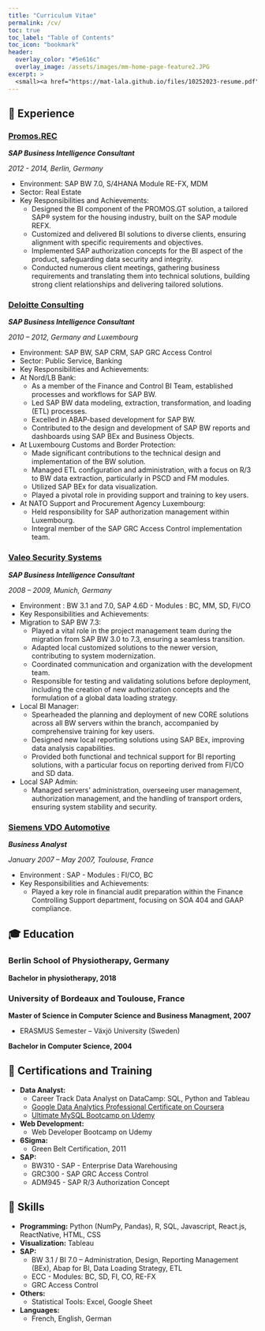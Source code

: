 ```yaml
---
title: "Curriculum Vitae"
permalink: /cv/
toc: true
toc_label: "Table of Contents"
toc_icon: "bookmark"
header:
  overlay_color: "#5e616c"
  overlay_image: /assets/images/mm-home-page-feature2.JPG
excerpt: >
  <small><a href="https://mat-lala.github.io/files/10252023-resume.pdf">Download Resume</a></small>
---
```


## 💼 Experience

### [Promos.REC](https://www.openpromos.com/)

**_SAP Business Intelligence Consultant_**

_2012 - 2014, Berlin, Germany_

- Environment: SAP BW 7.0, S/4HANA Module RE-FX, MDM
- Sector: Real Estate
- Key Responsibilities and Achievements:
  - Designed the BI component of the PROMOS.GT solution, a tailored SAP® system for the housing industry, built on the SAP module REFX.
  - Customized and delivered BI solutions to diverse clients, ensuring alignment with specific requirements and objectives.
  - Implemented SAP authorization concepts for the BI aspect of the product, safeguarding data security and integrity.
  - Conducted numerous client meetings, gathering business requirements and translating them into technical solutions, building strong client relationships and delivering tailored solutions.

### [Deloitte Consulting](https://www2.deloitte.com/us/en.html?icid=site_selector_us)

**_SAP Business Intelligence Consultant_**

_2010 – 2012, Germany and Luxembourg_

- Environment: SAP BW, SAP CRM, SAP GRC Access Control
- Sector: Public Service, Banking
- Key Responsibilities and Achievements:
- At Nord/LB Bank:
  - As a member of the Finance and Control BI Team, established processes and workflows for SAP BW.
  - Led SAP BW data modeling, extraction, transformation, and loading (ETL) processes.
  - Excelled in ABAP-based development for SAP BW.
  - Contributed to the design and development of SAP BW reports and dashboards using SAP BEx and Business Objects.
- At Luxembourg Customs and Border Protection:
  - Made significant contributions to the technical design and implementation of the BW solution.
  - Managed ETL configuration and administration, with a focus on R/3 to BW data extraction, particularly in PSCD and FM modules.
  - Utilized SAP BEx for data visualization.
  - Played a pivotal role in providing support and training to key users.
- At NATO Support and Procurement Agency Luxembourg:
  - Held responsibility for SAP authorization management within Luxembourg.
  - Integral member of the SAP GRC Access Control implementation team.

### [Valeo Security Systems](https://www.valeo.com/en/)

**_SAP Business Intelligence Consultant_**

_2008 – 2009, Munich, Germany_

- Environment : BW 3.1 and 7.0, SAP 4.6D - Modules : BC, MM, SD, FI/CO
- Key Responsibilities and Achievements:
- Migration to SAP BW 7.3:
  - Played a vital role in the project management team during the migration from SAP BW 3.0 to 7.3, ensuring a seamless transition.
  - Adapted local customized solutions to the newer version, contributing to system modernization.
  - Coordinated communication and organization with the development team.
  - Responsible for testing and validating solutions before deployment, including the creation of new authorization concepts and the formulation of a global data loading strategy.
- Local BI Manager:
  - Spearheaded the planning and deployment of new CORE solutions across all BW servers within the branch, accompanied by comprehensive training for key users.
  - Designed new local reporting solutions using SAP BEx, improving data analysis capabilities.
  - Provided both functional and technical support for BI reporting solutions, with a particular focus on reporting derived from FI/CO and SD data.
- Local SAP Admin:
  - Managed servers' administration, overseeing user management, authorization management, and the handling of transport orders, ensuring system stability and security.

### [Siemens VDO Automotive](https://www.vdo.fr/)

**_Business Analyst_**

_January 2007 – May 2007, Toulouse, France_

- Environment : SAP - Modules : FI/CO, BC
- Key Responsibilities and Achievements:
  - Played a key role in financial audit preparation within the Finance Controlling Support department, focusing on SOA 404 and GAAP compliance.

## 🎓 Education

### Berlin School of Physiotherapy, Germany
**Bachelor in physiotherapy, 2018**

### University of Bordeaux and Toulouse, France

**Master of Science in Computer Science and Business Managment, 2007**
- ERASMUS Semester – Växjö University (Sweden)

**Bachelor in Computer Science, 2004**

## 📝 Certifications and Training

- **Data Analyst:** 
    - Career Track Data Analyst on DataCamp: SQL, Python and Tableau 
    - [Google Data Analytics Professional Certificate on Coursera](https://www.credly.com/badges/b56a23f1-2795-4efc-bc89-9c71581efedf/linked_in_profile) 
    - [Ultimate MySQL Bootcamp on Udemy](https://www.udemy.com/certificate/UC-b81fed51-876d-44e2-9c8e-022411499396/) 
- **Web Development:** 
    - Web Developer Bootcamp on Udemy 
- **6Sigma:** 
    - Green Belt Certification, 2011 
- **SAP:** 
    - BW310 - SAP - Enterprise Data Warehousing 
    - GRC300 - SAP GRC Access Control
    - ADM945 - SAP R/3 Authorization Concept

## 🤖 Skills

- **Programming:** Python (NumPy, Pandas), R, SQL, Javascript, React.js, ReactNative, HTML, CSS
- **Visualization:** Tableau
- **SAP:**
  - BW 3.1 / BI 7.0 – Administration, Design, Reporting Management (BEx), Abap for BI, Data Loading Strategy, ETL
  - ECC - Modules: BC, SD, FI, CO, RE-FX
  - GRC Access Control
- **Others:**
  - Statistical Tools: Excel, Google Sheet
- **Languages:**
  - French, English, German
